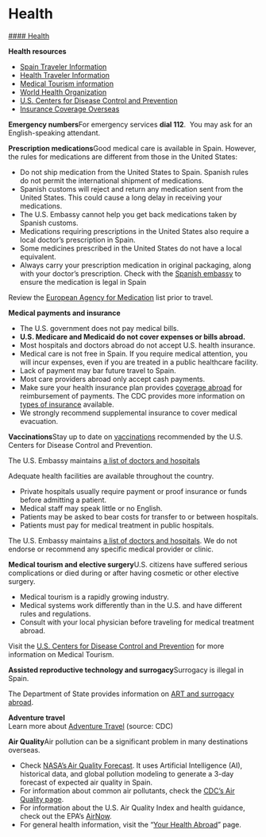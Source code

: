 # Health

[#### Health](javascript:void(0); "Health")

**Health resources**

* [Spain Traveler Information](https://wwwnc.cdc.gov/travel/destinations/list)
* [Health Traveler Information](https://wwwnc.cdc.gov/travel/destinations/traveler/none/spain)
* [Medical Tourism information](https://wwwnc.cdc.gov/travel/yellowbook/2024/health-care-abroad/medical-tourism)
* [World Health Organization](https://www.who.int/)
* [U.S. Centers for Disease Control and Prevention](https://travel.state.gov/content/travel/en/international-travel/International-Travel-Country-Information-Pages/Spain.html#ExternalPopup)
* [Insurance Coverage Overseas](https://travel.state.gov/content/travel/en/international-travel/before-you-go/your-health-abroad/Insurance_Coverage_Overseas.html)

**Emergency numbers**For emergency services **dial 112**.  You may ask for an English-speaking attendant.

**Prescription medications**Good medical care is available in Spain. However, the rules for medications are different from those in the United States:

* Do not ship medication from the United States to Spain. Spanish rules do not permit the international shipment of medications.
* Spanish customs will reject and return any medication sent from the United States. This could cause a long delay in receiving your medications.
* The U.S. Embassy cannot help you get back medications taken by Spanish customs.
* Medications requiring prescriptions in the United States also require a local doctor’s prescription in Spain.
* Some medicines prescribed in the United States do not have a local equivalent.
* Always carry your prescription medication in original packaging, along with your doctor’s prescription. Check with the [Spanish embassy](https://es.usembassy.gov/medical-assistance/) to ensure the medication is legal in Spain

Review the [European Agency for Medication](https://travel.state.gov/content/travel/en/international-travel/while-abroad/birth-abroad.html) list prior to travel.

**Medical payments and insurance**

* The U.S. government does not pay medical bills.
* **U.S. Medicare and Medicaid do not cover expenses or bills abroad.**
* Most hospitals and doctors abroad do not accept U.S. health insurance.
* Medical care is not free in Spain. If you require medical attention, you will incur expenses, even if you are treated in a public healthcare facility.
* Lack of payment may bar future travel to Spain.
* Most care providers abroad only accept cash payments.
* Make sure your health insurance plan provides [coverage abroad](https://travel.state.gov/content/travel/en/international-travel/before-you-go/your-health-abroad/Insurance_Coverage_Overseas.html) for reimbursement of payments. The CDC provides more information on [types of insurance](https://travel.state.gov/content/travel/en/international-travel/before-you-go/your-health-abroad/Insurance_Coverage_Overseas.html) available.
* We strongly recommend supplemental insurance to cover medical evacuation.

**Vaccinations**Stay up to date on [vaccinations](https://www.cdc.gov/vaccines/hcp/imz-schedules/index.html) recommended by the U.S. Centers for Disease Control and Prevention.

The U.S. Embassy maintains [a list of doctors and hospitals](https://es.usembassy.gov/medical-assistance/)

Adequate health facilities are available throughout the country.

* Private hospitals usually require payment or proof insurance or funds before admitting a patient.
* Medical staff may speak little or no English.
* Patients may be asked to bear costs for transfer to or between hospitals.
* Patients must pay for medical treatment in public hospitals.

The U.S. Embassy maintains [a list of doctors and hospitals](https://es.usembassy.gov/medical-assistance/). We do not endorse or recommend any specific medical provider or clinic.

**Medical tourism and elective surgery**U.S. citizens have suffered serious complications or died during or after having cosmetic or other elective surgery.

* Medical tourism is a rapidly growing industry.
* Medical systems work differently than in the U.S. and have different rules and regulations.
* Consult with your local physician before traveling for medical treatment abroad.

Visit the [U.S. Centers for Disease Control and Prevention](https://wwwnc.cdc.gov/travel/yellowbook/2024/health-care-abroad/medical-tourism) for more information on Medical Tourism.

**Assisted reproductive technology and surrogacy**Surrogacy is illegal in Spain.

The Department of State provides information on [ART and surrogacy abroad](https://travel.state.gov/content/travel/en/legal/travel-legal-considerations/us-citizenship/Assisted-Reproductive-Technology-ART-Surrogacy-Abroad.html).

**Adventure travel**   
Learn more about [Adventure Travel](https://wwwnc.cdc.gov/travel/page/adventure) (source: CDC)

**Air Quality**Air pollution can be a significant problem in many destinations overseas.

* Check [NASA’s Air Quality Forecast](https://aeronet.gsfc.nasa.gov/new_web/aqforecast). It uses Artificial Intelligence (AI), historical data, and global pollution modeling to generate a 3-day forecast of expected air quality in Spain.
* For information about common air pollutants, check the [CDC’s Air Quality page](https://www.cdc.gov/air-quality/pollutants/).
* For information about the U.S. Air Quality Index and health guidance, check out the EPA’s [AirNow](https://www.airnow.gov/aqi/aqi-basics/).
* For general health information, visit the “[Your Health Abroad](https://travel.state.gov/content/travel/en/international-travel/before-you-go/your-health-abroad.html)” page.